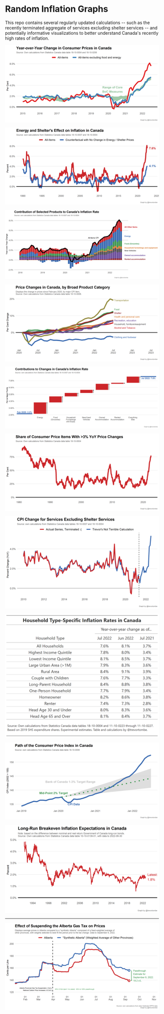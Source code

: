 # Random Inflation Graphs

This repo contains several regularly updated calculations -- such as the recently terminated aggregate of services excluding shelter services -- and potentially informative visualizations to better understand Canada's recently high rates of inflation.

![](Plots/CoreInflation.png)

![](Plots/EnergyShelterEffect.png)

![](Plots/MainDecomposition.png)

![](Plots/ByProduct.png)

![](Plots/ChangeFeb2020.png)

![](Plots/ProductShare3Plus.png)

![](Plots/ServicesExShelter.png)

![](Plots/PersonalInflation.png)

![](Plots/BoCPath.png)

![](Plots/Expectations.png)

---

![](Plots/gas_tax_ab.png)
